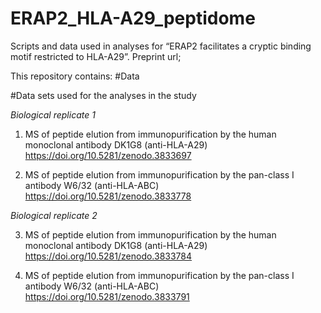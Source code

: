# ERAP2_HLA-A29_peptidome
Scripts and data used in analyses for “ERAP2 facilitates a cryptic binding motif restricted to HLA-A29”. Preprint url;

This repository contains:
#Data

#Data sets used for the analyses in the study

*Biological replicate 1*

1. MS of peptide elution from immunopurification by the human monoclonal antibody DK1G8 (anti-HLA-A29)
https://doi.org/10.5281/zenodo.3833697

2. MS of peptide elution from immunopurification by the pan-class I antibody W6/32 (anti-HLA-ABC)
https://doi.org/10.5281/zenodo.3833778

*Biological replicate 2*

3. MS of peptide elution from immunopurification by the human monoclonal antibody DK1G8 (anti-HLA-A29)
https://doi.org/10.5281/zenodo.3833784

4. MS of peptide elution from immunopurification by the pan-class I antibody W6/32 (anti-HLA-ABC)
https://doi.org/10.5281/zenodo.3833791
